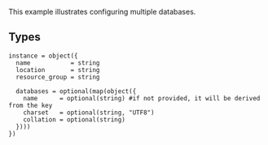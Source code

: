 This example illustrates configuring multiple databases.

## Types

```hcl
instance = object({
  name           = string
  location       = string
  resource_group = string

  databases = optional(map(object({
    name      = optional(string) #if not provided, it will be derived from the key
    charset   = optional(string, "UTF8")
    collation = optional(string)
  })))
})
```
